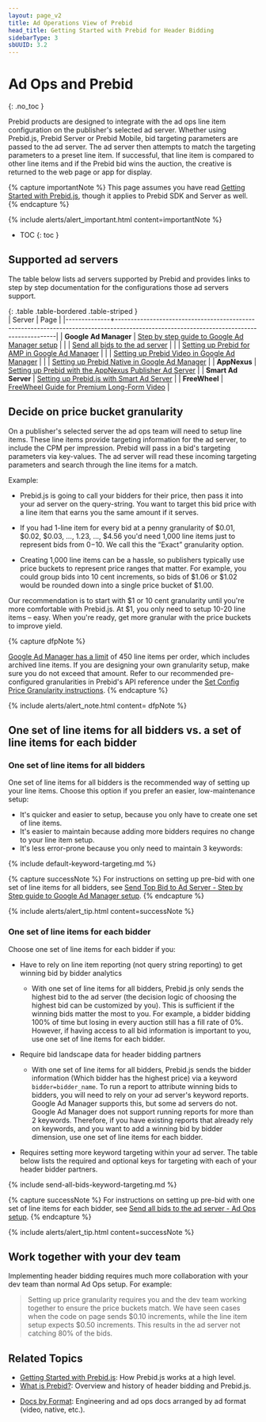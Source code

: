 ```yaml
---
layout: page_v2
title: Ad Operations View of Prebid
head_title: Getting Started with Prebid for Header Bidding
sidebarType: 3
sbUUID: 3.2
---
```




# Ad Ops and Prebid
{: .no_toc }

Prebid products are designed to integrate with the ad ops line item configuration on the publisher's selected ad server. Whether using Prebid.js, Prebid Server or Prebid Mobile, bid targeting parameters are passed to the ad server. The ad server then attempts to  match the targeting parameters to a preset line item. If successful, that line item is compared to other line items and if the Prebid bid wins the auction, the creative is returned to the web page or app for display. 

{% capture importantNote %}
This page assumes you have read [Getting Started with Prebid.js]({{site.baseurl}}/overview/getting-started.html), though it applies to Prebid SDK and Server as well.
{% endcapture %}

{% include alerts/alert_important.html content=importantNote %}

* TOC
{: toc }

## Supported ad servers

The table below lists ad servers supported by Prebid and provides links to step by step documentation for the configurations those ad servers support. 

{: .table .table-bordered .table-striped }  
| Server       | Page                                                                                                                                    |
|--------------+-----------------------------------------------------------------------------------------------------------------------------------------|
| **Google Ad Manager**      | [Step by step guide to Google Ad Manager setup]({{site.baseurl}}/adops/step-by-step.html)                                                          |
|              | [Send all bids to the ad server]({{site.baseurl}}/adops/send-all-bids-adops.html)                                                    |
|              | [Setting up Prebid for AMP in Google Ad Manager]({{site.baseurl}}/adops/setting-up-prebid-for-amp-in-dfp.html)                                     |
|              | [Setting up Prebid Video in Google Ad Manager]({{site.baseurl}}/adops/setting-up-prebid-video-in-dfp.html)                                         |
|              | [Setting up Prebid Native in Google Ad Manager]({{site.baseurl}}/adops/setting-up-prebid-native-in-dfp.html)                                       |
| **AppNexus** | [Setting up Prebid with the AppNexus Publisher Ad Server]({{site.baseurl}}/adops/setting-up-prebid-with-the-appnexus-ad-server.html) |
| **Smart Ad Server** | [Setting up Prebid.js with Smart Ad Server]({{site.baseurl}}/adops/setting-up-prebidjs-with-Smart-Ad-Server.html) |
| **FreeWheel** | [FreeWheel Guide for Premium Long-Form Video]({{site.baseurl}}/adops/setting-up-prebid-video-in-freewheel.html) |

## Decide on price bucket granularity

On a publisher's selected server the ad ops team will need to setup line items. These line items provide targeting information for the ad server, to include the CPM per impression. Prebid will pass in a bid's targeting parameters via key-values. The ad server will read these incoming targeting parameters and search through the line items for a match. 

Example:

* Prebid.js is going to call your bidders for their price, then pass it into your ad server on the query-string. You want to target this bid price with a line item that earns you the same amount if it serves.

* If you had 1-line item for every bid at a penny granularity of $0.01, $0.02, $0.03, ..., 1.23, ..., $4.56 you'd need 1,000 line items just to represent bids from $0-$10. We call this the “Exact” granularity option.

* Creating 1,000 line items can be a hassle, so publishers typically use price buckets to represent price ranges that matter. For example, you could group bids into 10 cent increments, so bids of $1.06 or $1.02 would be rounded down into a single price bucket of $1.00.

Our recommendation is to start with $1 or 10 cent granularity until you're more comfortable with Prebid.js. At $1, you only need to setup 10-20 line items – easy. When you're ready, get more granular with the price buckets to improve yield.

{% capture dfpNote %}

[Google Ad Manager has a limit](https://support.google.com/admanager/answer/1628457?hl=en#Trafficking) of 450 line items per order, which includes archived line items. If you are designing your own granularity setup, make sure you do not exceed that amount. Refer to our recommended pre-configured granularities in Prebid's API reference under the [Set Config Price Granularity instructions](/dev-docs/publisher-api-reference.html#setConfig-Price-Granularity).
{% endcapture %}

{% include alerts/alert_note.html content= dfpNote %}


## One set of line items for all bidders vs. a set of line items for each bidder

### One set of line items for all bidders

One set of line items for all bidders is the recommended way of setting up your line items.  Choose this option if you prefer an easier, low-maintenance setup:

- It's quicker and easier to setup, because you only have to create one set of line items.
- It's easier to maintain because adding more bidders requires no change to your line item setup.
- It's less error-prone because you only need to maintain 3 keywords:

{% include default-keyword-targeting.md %} 


{% capture successNote %}
For instructions on setting up pre-bid with one set of line items for all bidders, see [Send Top Bid to Ad Server - Step by Step guide to Google Ad Manager setup](/adops/step-by-step.html).
{% endcapture %}

{% include alerts/alert_tip.html content=successNote %}


### One set of line items for each bidder

Choose one set of line items for each bidder if you:

- Have to rely on line item reporting (not query string reporting) to get winning bid by bidder analytics
    - With one set of line items for all bidders, Prebid.js only sends the highest bid to the ad server (the decision logic of choosing the highest bid can be customized by you). This is sufficient if the winning bids matter the most to you. For example, a bidder bidding 100% of time but losing in every auction still has a fill rate of 0%. However, if having access to all bid information is important to you, use one set of line items for each bidder.

- Require bid landscape data for header bidding partners
    - With one set of line items for all bidders, Prebid.js sends the bidder information (Which bidder has the highest price) via a keyword `bidder=bidder_name`. To run a report to attribute winning bids to bidders, you will need to rely on your ad server's keyword reports. Google Ad Manager supports this, but some ad servers do not. Google Ad Manager does not support running reports for more than 2 keywords. Therefore, if you have existing reports that already rely on keywords, and you want to add a winning bid by bidder dimension, use one set of line items for each bidder.

- Requires setting more keyword targeting within your ad server. The table below lists the required and optional keys for targeting with each of your header bidder partners.

{% include send-all-bids-keyword-targeting.md %} 

{% capture successNote %}
For instructions on setting up pre-bid with one set of line items for each bidder, see [Send all bids to the ad server - Ad Ops setup](/adops/send-all-bids-adops.html).
{% endcapture %}

{% include alerts/alert_tip.html content=successNote %}

## Work together with your dev team

Implementing header bidding requires much more collaboration with your dev team than normal Ad Ops setup. For example:

> Setting up price granularity requires you and the dev team working together to ensure the price buckets match. We have seen cases when the code on page sends $0.10 increments, while the line item setup expects $0.50 increments. This results in the ad server not catching 80% of the bids.

## Related Topics

- [Getting Started with Prebid.js]({{site.baseurl}}/overview/getting-started.html): How Prebid.js works at a high level.
- [What is Prebid?]({{site.baseurl}}/overview/intro.html): Overview and history of header bidding and Prebid.js.
+ [Docs by Format]({{site.baseurl}}/dev-docs/docs-by-format.html): Engineering and ad ops docs arranged by ad format (video, native, etc.).
